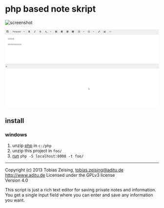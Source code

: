 php based note skript
==========================

![screenshot](https://github.com/fghhfg/notes/raw/master/img/screenshot1.jpg)

![screenshot](https://github.com/fghhfg/notes/blob/master/screenshot1.jpg?raw=true)

## install
### windows
1. unzip [php](https://windows.php.net/download) in `c:/php`
2. unzip this project in `foo/`
3. [run](http://php.net/manual/en/features.commandline.webserver.php) `php -S localhost:8000 -t foo/`

---

Copyright (c) 2013 Tobias Zeising, tobias.zeising@aditu.de  
http://www.aditu.de
Licensed under the GPLv3 license  
Version 4.0

This script is just a rich text editor for saving private notes and information. You get a single input field where you can enter and save any information you want.
